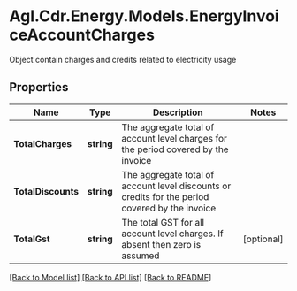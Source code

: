 # Agl.Cdr.Energy.Models.EnergyInvoiceAccountCharges
Object contain charges and credits related to electricity usage

## Properties

Name | Type | Description | Notes
------------ | ------------- | ------------- | -------------
**TotalCharges** | **string** | The aggregate total of account level charges for the period covered by the invoice | 
**TotalDiscounts** | **string** | The aggregate total of account level discounts or credits for the period covered by the invoice | 
**TotalGst** | **string** | The total GST for all account level charges.  If absent then zero is assumed | [optional] 

[[Back to Model list]](../README.md#documentation-for-models) [[Back to API list]](../README.md#documentation-for-api-endpoints) [[Back to README]](../README.md)

